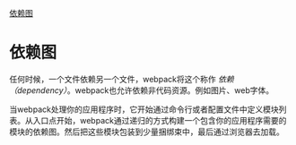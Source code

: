 [依赖图](https://webpack.js.org/concepts/dependency-graph/)

# 依赖图

任何时候，一个文件依赖另一个文件，webpack将这个称作 *依赖（dependency）*。webpack也允许依赖非代码资源。例如图片、web字体。

当webpack处理你的应用程序时，它开始通过命令行或者配置文件中定义模块列表。从入口点开始，webpack通过递归的方式构建一个包含你的应用程序需要的模块的依赖图。然后把这些模块包装到少量捆绑束中，最后通过浏览器去加载。
